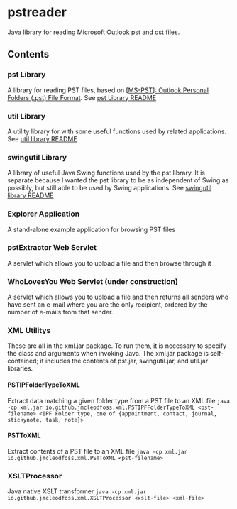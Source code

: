 # pstreader
Java library for reading Microsoft Outlook pst and ost files.

## Contents
### pst Library
A library for reading PST files, based on [[MS-PST]: Outlook Personal Folders (.pst) File Format](https://docs.microsoft.com/en-us/openspecs/office_file_formats/ms-pst/141923d5-15ab-4ef1-a524-6dce75aae546).
See [pst Library README](pst/README.md)

### util Library
A utility library for with some useful functions used by related applications.
See [util library README](util/README.md)

### swingutil Library
A library of useful Java Swing functions used by the pst library. It is separate because I wanted the pst library to be as independent of Swing as possibly, but still able to be used by Swing applications.
See [swingutil library README](swingutil/README.md)

### Explorer Application
A stand-alone example application for browsing PST files

### pstExtractor Web Servlet
A servlet which allows you to upload a file and then browse through it

### WhoLovesYou Web Servlet (under construction)
A servlet which allows you to upload a file and then returns all senders who have sent an e-mail where you are the only recipient, ordered by the number of e-mails from that sender.

### XML Utilitys
These are all in the xml.jar package. To run them, it is necessary to specify the class and arguments when invoking Java. The xml.jar package is self-contained; it includes the contents of pst.jar, swingutil.jar, and util.jar libraries.

#### PSTIPFolderTypeToXML
Extract data matching a given folder type from a PST file to an XML file
`java -cp xml.jar io.github.jmcleodfoss.xml.PSTIPFFolderTypeToXML <pst-filename> <IPF Folder type, one of {appointment, contact, journal, stickynote, task, note}>`

#### PSTToXML
Extract contents of a PST file to an XML file
`java -cp xml.jar io.github.jmcleodfoss.xml.PSTToXML <pst-filename>`

### XSLTProcessor
Java native XSLT transformer
`java -cp xml.jar io.github.jmcleodfoss.xml.XSLTProcessor <xslt-file> <xml-file>`
